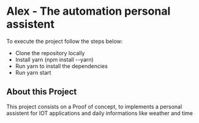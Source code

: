 # Alex - The automation personal assistent

To execute the project follow the steps below:

- Clone the repository locally
- Install yarn (npm install --yarn)
- Run yarn to install the dependencies
- Run yarn start

## About this Project 
This project consists on a Proof of concept, to implements a personal assistent for IOT applications and
daily informations like weather and time